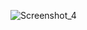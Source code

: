 ![Screenshot_4](https://github.com/kurashine/Resume/assets/76958599/28488f66-4362-4775-b042-20353c7dcabe)
